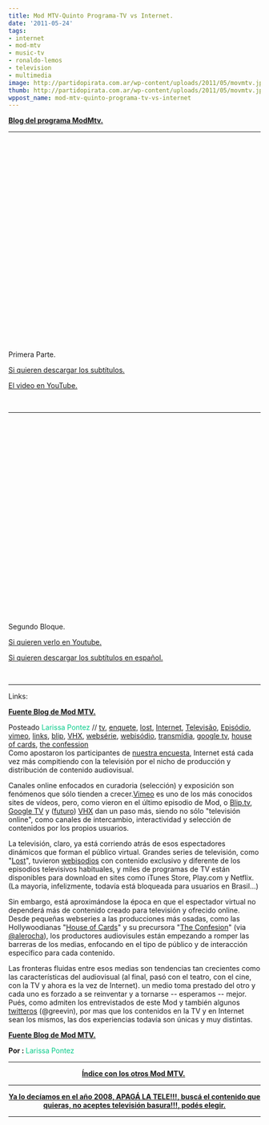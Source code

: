 ```yaml
---
title: Mod MTV-Quinto Programa-TV vs Internet.
date: '2011-05-24'
tags:
- internet
- mod-mtv
- music-tv
- ronaldo-lemos
- television
- multimedia
image: http://partidopirata.com.ar/wp-content/uploads/2011/05/movmtv.jpg
thumb: http://partidopirata.com.ar/wp-content/uploads/2011/05/movmtv.jpg
wppost_name: mod-mtv-quinto-programa-tv-vs-internet
---
```


<strong><a href="http://mtv.uol.com.br/programas/mod" target="_blank">Blog del programa ModMtv.</a></strong>

<hr />

&nbsp;

<object style="height: 390px; width: 640px;"><param name="movie" value="http://www.youtube.com/v/gjjROx9-Myg?version=3" /><param name="allowFullScreen" value="true" /><param name="allowScriptAccess" value="always" /><embed type="application/x-shockwave-flash" width="640" height="390" src="http://www.youtube.com/v/gjjROx9-Myg?version=3" allowfullscreen="true" allowscriptaccess="always"></embed></object> Primera Parte.

<a href="http://www.4shared.com/document/sn6a1DCu/modmtv0501.html" target="_blank">Si quieren descargar los subtítulos.</a>

<a href="http://youtu.be/gjjROx9-Myg" target="_blank">El video en YouTube.</a>

&nbsp;

<hr />

<object style="height: 390px; width: 640px;"><param name="movie" value="http://www.youtube.com/v/2AhDs_EWt3k?version=3" /><param name="allowFullScreen" value="true" /><param name="allowScriptAccess" value="always" /><embed type="application/x-shockwave-flash" width="640" height="390" src="http://www.youtube.com/v/2AhDs_EWt3k?version=3" allowfullscreen="true" allowscriptaccess="always"></embed></object>

Segundo Bloque.

<a href="http://youtu.be/2AhDs_EWt3k" target="_blank">Si quieren verlo en Youtube.</a>

<a href="http://www.4shared.com/document/cIjo_Z_2/modmtv0502.html" target="_blank">Si quieren descargar los subtítulos en español.</a>

&nbsp;

<hr />

Links:

<strong><a href="http://mtv.uol.com.br/programas/mod/blog/tv-x-internet-links" target="_blank">Fuente Blog de Mod MTV.</a></strong>
<div class="infos">Posteado <span style="color: #06cb89;">Larissa Pontez</span> // <a href="http://mtv.uol.com.br/programas/mod/blog?categoria=tv">tv</a>, <a href="http://mtv.uol.com.br/programas/mod/blog?categoria=enquete">enquete</a>, <a href="http://mtv.uol.com.br/programas/mod/blog?categoria=lost">lost</a>, <a href="http://mtv.uol.com.br/programas/mod/blog?categoria=Internet">Internet</a>, <a href="http://mtv.uol.com.br/programas/mod/blog?categoria=Televis%C3%A3o">Televisão</a>, <a href="http://mtv.uol.com.br/programas/mod/blog?categoria=Epis%C3%B3dio">Episódio</a>, <a href="http://mtv.uol.com.br/programas/mod/blog?categoria=vimeo">vimeo</a>, <a href="http://mtv.uol.com.br/programas/mod/blog?categoria=links">links</a>, <a href="http://mtv.uol.com.br/programas/mod/blog?categoria=blip">blip</a>, <a href="http://mtv.uol.com.br/programas/mod/blog?categoria=VHX">VHX</a>, <a href="http://mtv.uol.com.br/programas/mod/blog?categoria=webs%C3%A9rie">websérie</a>, <a href="http://mtv.uol.com.br/programas/mod/blog?categoria=webis%C3%B3dio">webisódio</a>, <a href="http://mtv.uol.com.br/programas/mod/blog?categoria=transm%C3%ADdia">transmídia</a>, <a href="http://mtv.uol.com.br/programas/mod/blog?categoria=google+tv">google tv</a>, <a href="http://mtv.uol.com.br/programas/mod/blog?categoria=house+of+cards">house of cards</a>, <a href="http://mtv.uol.com.br/programas/mod/blog?categoria=the+confession">the confession</a></div>
Como apostaron los participantes de <a href="http://www.facebook.com/modmtv" target="_blank">nuestra encuesta</a>, Internet está cada vez más compitiendo con la televisión por el nicho de producción y distribución de contenido audiovisual.

Canales online enfocados en curadoria (selección) y exposición son fenómenos que sólo tienden a crecer.<a href="http://www.vimeo.com/" target="_blank">Vimeo</a> es uno de los más conocidos sites de vídeos, pero, como vieron en el último episodio de Mod, o <a href="http://www.blip.tv/" target="_blank">Blip.tv</a>, <a href="http://www.google.com/tv/" target="_blank">Google TV</a> y (<a href="http://www.caseypugh.com/post/4552524277" target="_blank">futuro</a>) <a href="http://vhx.tv/" target="_blank">VHX</a>
dan un paso más, siendo no sólo "televisión online", como canales de
intercambio, interactividad y selección de contenidos por los propios
usuarios.

La televisión, claro, ya está corriendo atrás de esos espectadores
dinámicos que forman el público virtual. Grandes series de televisión,
como "<a href="http://en.wikipedia.org/wiki/Lost_Mising_Pieces" target="_blank">Lost</a>", tuvieron <a href="http://pt.wikipedia.org/wiki/Webis%C3%B3dio" target="_blank">webisodios</a> con
contenido exclusivo y diferente de los episodios televisivos habituales, y
miles de programas de TV están disponibles para download en sites
como iTunes Store, Play.com y Netflix. (La mayoria, infelizmente,
todavía está bloqueada para usuarios en Brasil…)

Sin embargo, está aproximándose la época en que el espectador virtual no
dependerá más de contenido creado para televisión y ofrecido
online. Desde pequeñas webseries a las producciones más osadas, como las
Hollywoodianas "<a href="http://www.omelete.com.br/series-e-tv/house-cards-netflix-oferece-us-100-milhoes-pela-serie-de-tv-de-david-fincher/" target="_blank">House of Cards</a>" y su precursora "<a href="http://www.brainstorm9.com.br/web-video/the-confesion-a-serie-online-com-kiefer-sutherland-e-john-hurt-estreia-em-marco/" target="_blank">The Confesion</a>" (via <a href="http://twitter.com/#%21/alerocha/status/72821333179908096" target="_blank">@alerocha</a>),
los productores audiovisules están empezando a romper las barreras de los
medias, enfocando en el tipo de público y de interacción específico para cada
contenido.

Las fronteras fluidas entre esos medias son tendencias tan
crecientes como las características del audiovisual (al final, pasó con el
teatro, con el cine, con la TV y ahora es la vez de Internet). un medio
toma prestado del otro y cada uno es forzado a se reinventar y a
tornarse -- esperamos -- mejor. Pués, como admiten los entrevistados de este
Mod y también algunos <a href="http://twitter.com/#%21/greevin/status/72820045272711168" target="_blank">twitteros</a>
(@greevin), por mas que los contenidos en la TV y en Internet sean los
mismos, las dos experiencias todavía son únicas y muy distintas.

<strong><a href="http://mtv.uol.com.br/programas/mod/blog/tv-x-internet-links" target="_blank">Fuente Blog de Mod MTV.</a></strong>

<strong>Por : </strong> <span style="color: #06cb89;">Larissa Pontez</span>
<span style="color: #06cb89;"> </span>

<hr />

<div style="text-align: center;"><span style="color: #06cb89;"> </span><strong><a href="http://partido-pirata.blogspot.com/2011/05/indice-con-los-programas-mod-mtv.html">Índice con los otros Mod MTV.</a></strong>&nbsp;

<hr />

<strong> </strong>

<strong><a href="http://partido-pirata.blogspot.com/2008/10/el-9-de-octubre-paro-en-la-tv-argentina.html">Ya lo decíamos en el año 2008, APAGÁ LA TELE!!!, buscá el contenido que quieras, no aceptes televisión basura!!!, podés elegir.</a></strong>

</div>

<hr />

&nbsp;
